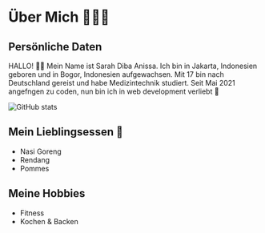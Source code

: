 # Über Mich 💁🏻‍♀️

## Persönliche Daten
HALLO! 👋🏽
Mein Name ist Sarah Diba Anissa. Ich bin in Jakarta, Indonesien geboren und in Bogor, Indonesien aufgewachsen. Mit 17 bin nach Deutschland gereist und habe Medizintechnik studiert. Seit Mai 2021 angefngen zu coden, nun bin ich in web development verliebt 🥰

![GitHub stats](https://github-readme-stats.vercel.app/api?username=sardiba&show_icons=true)

## Mein Lieblingsessen 🍲
* Nasi Goreng
* Rendang
* Pommes

## Meine Hobbies
- Fitness
- Kochen & Backen

